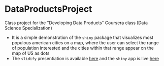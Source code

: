 # DataProductsProject

Class project for the "Developing Data Products" Coursera class (Data Science Specialization)

* It is a simple demonstration of the `shiny` package that visualizes most populous american cities on a map, where the 
user can select the range of population interested and the cities within that range appear on the map of US as dots
* The `slidify` presentiation is available [here](http://aficnar.github.io/DataProductsProjectSlidify) and the 
`shiny` app is live [here](https://aficnar.shinyapps.io/shiny)

